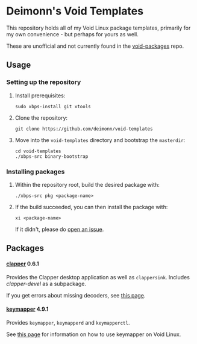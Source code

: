 # Deimonn's Void Templates

This repository holds all of my Void Linux package templates, primarily for my own convenience - but perhaps for yours as well.

These are unofficial and not currently found in the [void-packages](https://github.com/void-linux/void-packages) repo.

## Usage

### Setting up the repository

1.  Install prerequisites:

    ```Shell
    sudo xbps-install git xtools
    ```

2.  Clone the repository:

    ```Shell
    git clone https://github.com/deimonn/void-templates
    ```

3.  Move into the `void-templates` directory and bootstrap the `masterdir`:

    ```Shell
    cd void-templates
    ./xbps-src binary-bootstrap
    ```

### Installing packages

1.  Within the repository root, build the desired package with:

    ```Shell
    ./xbps-src pkg <package-name>
    ```

2.  If the build succeeded, you can then install the package with:

    ```Shell
    xi <package-name>
    ```

    If it didn't, please do [open an issue](https://github.com/deimonn/void-templates/issues).

## Packages

#### [clapper](https://github.com/Rafostar/clapper) 0.6.1

Provides the Clapper desktop application as well as `clappersink`. Includes *clapper-devel* as a subpackage.

If you get errors about missing decoders, see [this page](https://deimonn.dev/view?r=void-guides&f=4.%20Notes%20%26%20Troubleshooting/Missing%20video%20decoders.md).

#### [keymapper](https://github.com/houmain/keymapper) 4.9.1

Provides `keymapper`, `keymapperd` and `keymapperctl`.

See [this page](https://deimonn.dev/view?r=void-guides&f=3.%20Extra%20Software/Key%20remapping%20with%20keymapper.md) for information on how to use keymapper on Void Linux.
